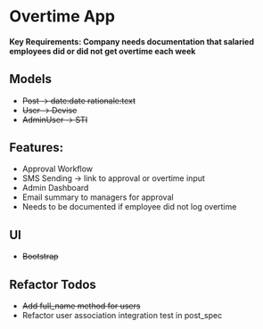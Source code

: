 # Overtime App

#### Key Requirements: Company needs documentation that salaried employees did or did not get overtime each week

## Models
- ~~Post -> date:date rationale:text~~
- ~~User -> Devise~~
- ~~AdminUser -> STI~~

## Features:
- Approval Workflow
- SMS Sending -> link to approval or overtime input
- Admin Dashboard
- Email summary to managers for approval
- Needs to be documented if employee did not log overtime

## UI
- ~~Bootstrap~~

## Refactor Todos
- ~~Add full_name method for users~~
- Refactor user association integration test in post_spec
